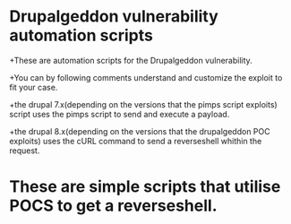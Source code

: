 # Drupalgeddon vulnerability automation scripts
+These are automation scripts for the Drupalgeddon vulnerability.

+You can by following comments understand and customize the exploit to fit your case.

+the drupal 7.x(depending on the versions that the pimps script exploits) script uses the pimps script to send and execute a payload.

+the drupal 8.x(depending on the versions that the drupalgeddon POC exploits) uses the cURL command to send a reverseshell whithin the request.

# These are simple scripts that utilise POCS to get a reverseshell.
 

